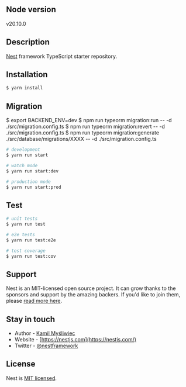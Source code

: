 ## Node version

v20.10.0

## Description

[Nest](https://github.com/nestjs/nest) framework TypeScript starter repository.

## Installation

```bash
$ yarn install
```

## Migration

$ export BACKEND_ENV=dev
$ npm run typeorm migration:run -- -d ./src/migration.config.ts
$ npm run typeorm migration:revert -- -d ./src/migration.config.ts
$ npm run typeorm migration:generate ./src/database/migrations/XXXX -- -d ./src/migration.config.ts

```bash
# development
$ yarn run start

# watch mode
$ yarn run start:dev

# production mode
$ yarn run start:prod
```

## Test

```bash
# unit tests
$ yarn run test

# e2e tests
$ yarn run test:e2e

# test coverage
$ yarn run test:cov
```

## Support

Nest is an MIT-licensed open source project. It can grow thanks to the sponsors and support by the amazing backers. If you'd like to join them, please [read more here](https://docs.nestjs.com/support).

## Stay in touch

- Author - [Kamil Myśliwiec](https://kamilmysliwiec.com)
- Website - [https://nestjs.com](https://nestjs.com/)
- Twitter - [@nestframework](https://twitter.com/nestframework)

## License

Nest is [MIT licensed](LICENSE).
